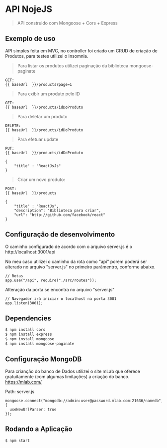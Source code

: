 # API NojeJS

> API construido com Mongoose + Cors + Express

## Exemplo de uso

API simples feita em MVC, no controller foi criado um CRUD de criação de Produtos, para testes utilizei o Insomnia.

> Para listar os produtos utilizei paginação da biblioteca mongoose-paginate
```
GET:
{{ baseUrl  }}/products?page=1
```

> Para exibir um produto pelo ID
```
GET:
{{ baseUrl  }}/products/idDoProduto
```

> Para deletar um produto
```
DELETE:
{{ baseUrl  }}/products/idDoProduto

```
> Para efetuar update
```
PUT:
{{ baseUrl  }}/products/idDoProduto
```
```
{
	"title" : "ReactJsJs"
}
```

> Criar um novo produto:
```
POST:
{{ baseUrl  }}/products
```
```
{
	"title" : "ReactJs",
	"description": "Biblioteca para criar",
	"url": "http://github.com/facebook/react"
}
```
## Configuração de desenvolvimento
O caminho configurado de acordo com o arquivo server.js é o  http://localhost:3001/api

No meu caso utilizei o caminho da rota como "api" porem poderá ser alterado no arquivo "server.js" no primeiro parâmentro, conforme abaixo.
```
// Rotas
app.use("/api", require("./src/routes"));
```

Alteração da porta se encontra no arquivo "server.js"
```
// Navegador irá iniciar o localhost na porta 3001
app.listen(3001);
```

## Dependencies

```sh
$ npm install cors
$ npm install express
$ npm install mongoose
$ npm install mongoose-paginate
```

## Configuração MongoDB

Para crianção do banco de Dados utilizei o site mLab que oferece gratuitamente (com algumas limitações) a criação do banco.
https://mlab.com/

Path: server.js

```
mongoose.connect("mongodb://admin:user@password.mlab.com:21636/namedb", {
  useNewUrlParser: true
});
```

## Rodando a Aplicação

```sh
$ npm start
```

